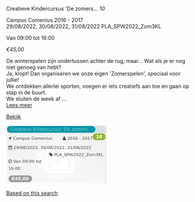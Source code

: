 Creatieve Kindercursus 'De zomers... *10*

Campus Comenius 2016 - 2017  
29/08/2022, 30/08/2022, 31/08/2022 PLA\_SPW2022\_Zom3KL  

Van 09:00 tot 16:00

*€45,00*

  

De winterspelen zijn ondertussen achter de rug, maar... Wat als je er nog niet genoeg van hebt?  
Ja, klopt! Dan organiseren we onze eigen 'Zomerspelen', speciaal voor jullie!  
We ontdekken allerlei sporten, voegen er iets creatiefs aan toe en gaan op stap in de buurt.  
We sluiten de week af ...  
[Lees meer](https://tickets.vgc.be/activity/subscribe/PLA_SPW2022_Zom3KL)

[Bekijk](https://tickets.vgc.be/activity/subscribe/PLA_SPW2022_Zom3KL)

![](72940.png)

[Based on this search](https://tickets.vgc.be/activity/index?&vrijeplaatsen=1&Age%5B%5D=3%2C5&entity=286)